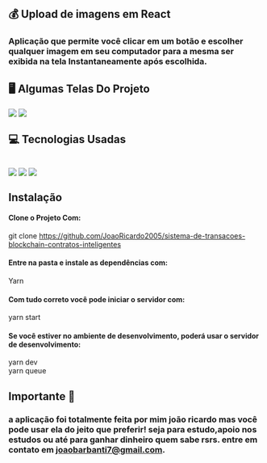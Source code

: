 ## 💰 Upload de imagens em React

### Aplicação que permite você clicar em um botão e escolher qualquer imagem em seu computador para a mesma ser exibida na tela Instantaneamente após escolhida.

## 🖥️ Algumas Telas Do Projeto

<img align="center" src="git.png">
<img align="center" src="git 2.png">

## 💻 Tecnologias Usadas
<div style="display: inline_block"><br/>
<img align="center" src="https://img.shields.io/badge/React-20232A?style=for-the-badge&logo=react&logoColor=61DAFB">
<img align="center" src="https://img.shields.io/badge/Express.js-404D59?style=for-the-badge">
<img align="center" src="https://img.shields.io/badge/JavaScript-323330?style=for-the-badge&logo=javascript&logoColor=F7DF1E">


## Instalação 

#### Clone o Projeto Com: </br>

git clone https://github.com/JoaoRicardo2005/sistema-de-transacoes-blockchain-contratos-inteligentes
#### Entre na pasta e instale as dependências com: 
 Yarn
#### Com tudo correto você pode iniciar o servidor com:
yarn start
#### Se você estiver no ambiente de desenvolvimento, poderá usar o servidor de desenvolvimento:
yarn dev</br>
yarn queue
## Importante 💛

### a aplicação foi totalmente feita por mim joão ricardo mas você pode usar ela do jeito que preferir! seja para estudo,apoio nos estudos ou até para ganhar dinheiro quem sabe rsrs. entre em contato em joaobarbanti7@gmail.com.
</div>

